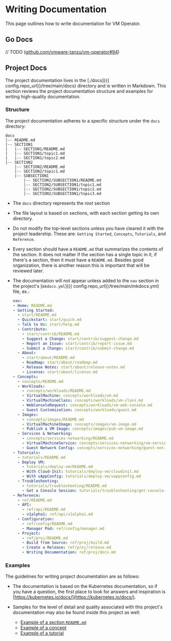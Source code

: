 # Writing Documentation

This page outlines how to write documentation for VM Operator.

## Go Docs

// TODO ([github.com/vmware-tanzu/vm-operator#94](https://github.com/vmware-tanzu/vm-operator/issues/94))

## Project Docs

The project documentation lives in the [./docs]({{ config.repo_url}}/tree/main/docs) directory and is written in Markdown. This section reviews the project documentation structure and examples for writing high-quality documentation.

### Structure

The project documentation adheres to a specific structure under the `docs` directory:

```
docs
|-- README.md
|-- SECTION1
|   |-- SECTION1/README.md
|   |-- SECTION1/topic1.md
|   |-- SECTION1/topic2.md
|-- SECTION2
    |-- SECTION2/README.md
    |-- SECTION2/topic1.md
    |-- SUBSECTION1
        |-- SECTION2/SUBSECTION1/README.md
        |-- SECTION2/SUBSECTION1/topic1.md
        |-- SECTION2/SUBSECTION1/topic2.md
        |-- SECTION2/SUBSECTION1/topic3.md
```

* The `docs` directory represents the _root_ section

* The file layout is based on sections, with each section getting its own directory.

* Do not modify the top-level sections unless you have cleared it with the project leadership. These are: `Getting Started`, `Concepts`, `Tutorials`, and `Reference`.

* Every section should have a `README.md` that summarizes the contents of the section. It does not matter if the section has a single topic in it, if there's a section, then it must have a `README.md`. Besides good organization, there is another reason this is important that will be reviewed later.

* The documentation will not appear unless added to the `nav` section in the project's [`mkdocs.yml`]({{ config.repo_url}}/tree/main/mkdocs.yml) file, ex.:

    ```yaml title="mkdocs.yml"
    nav:
    - Home: README.md
    - Getting Started:
      - start/README.md
      - Quickstart: start/quick.md
      - Talk to Us: start/help.md
      - Contribute:
        - start/contrib/README.md
        - Suggest a Change: start/contrib/suggest-change.md
        - Report an Issue: start/contrib/report-issue.md
        - Submit a Change: start/contrib/submit-change.md
      - About:
        - start/about/README.md
        - Roadmap: start/about/roadmap.md
        - Release Notes: start/about/release-notes.md
        - License: start/about/license.md
    - Concepts:
      - concepts/README.md
      - Workloads:
        - concepts/workloads/README.md
        - VirtualMachine: concepts/workloads/vm.md
        - VirtualMachineClass: concepts/workloads/vm-class.md
        - WebConsoleRequest: concepts/workloads/vm-web-console.md
        - Guest Customization: concepts/workloads/guest.md
      - Images:
        - concepts/images/README.md
        - VirtualMachineImage: concepts/images/vm-image.md
        - Publish a VM Image: concepts/images/pub-vm-image.md
      - Services & Networking:
        - concepts/services-networking/README.md
        - VirtualMachineService: concepts/services-networking/vm-service.md
        - Guest Network Config: concepts/services-networking/guest-net-config.md
    - Tutorials:
      - tutorials/README.md
      - Deploy VM:
        - tutorials/deploy-vm/README.md
        - With Cloud-Init: tutorials/deploy-vm/cloudinit.md
        - With vAppConfig: tutorials/deploy-vm/vappconfig.md
      - Troubleshooting:
        - tutorials/troubleshooting/README.md
        - Get a Console Session: tutorials/troubleshooting/get-console-session.md
    - Reference:
      - ref/README.md
      - API:
        - ref/api/README.md
        - v1alpha1: ref/api/v1alpha1.md
      - Configuration:
        - ref/config/README.md
        - Manager Pod: ref/config/manager.md
      - Project:
        - ref/proj/README.md
        - Build from Source: ref/proj/build.md
        - Create a Release: ref/proj/release.md
        - Writing Documentation: ref/proj/docs.md
    ```

### Examples

The guidelines for writing project documentation are as follows:

* The documentation is based on the Kubernetes documentation, so if you have a question, the first place to look for answers and inspiration is [https://kubernetes.io/docs/](https://kubernetes.io/docs/).

* Samples for the level of detail and quality associated with this project's documentation may also be found inside this project as well:

    * [Example of a section `README.md`](../../concepts/workloads/README.md)
    * [Example of a concept](../../concepts/workloads/vm.md)
    * [Example of a tutorial](../../tutorials/deploy-vm/cloudinit.md)

